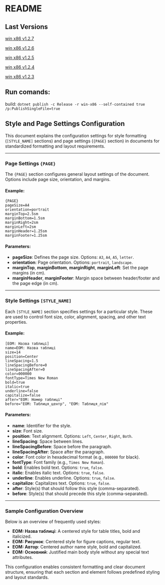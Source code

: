 # README

## Last Versions

[win x86 v1.2.7](https://drive.google.com/drive/folders/1_CzBZpYRbT9xrK0BeX7R2gz-WcZuWGNm)

[win x86 v1.2.6](https://drive.google.com/drive/folders/1q1XsX6GDU9ZGJbYoo29hsUUcctb5l2dt)

[win x86 v1.2.5](https://drive.google.com/drive/folders/1sEfML7VFftfxHX5k8JWRD7VN8RXnc0dW)

[win x86 v1.2.4](https://drive.google.com/drive/folders/16R07amNl3zTPtK9Q3KcJj00oelNWgGoa)

[win x86 v1.2.3](https://drive.google.com/drive/folders/1L_iZZFv43d3aKCLD5kqQa7rrfKlSuxSl)

## Run comands:

build: `dotnet publish -c Release -r win-x86 --self-contained true /p:PublishSingleFile=true`

## Style and Page Settings Configuration

This document explains the configuration settings for style formatting (`[STYLE_NAME]` sections) and page settings (`{PAGE}` section) in documents for standardized formatting and layout requirements.

---

### Page Settings `{PAGE}`

The `{PAGE}` section configures general layout settings of the document. Options include page size, orientation, and margins.

#### Example:

```plaintext
{PAGE}
pageSize=A4
orientation=portrait
marginTop=2.5sm
marginBottom=1.5sm
marginRight=2sm
marginLeft=2sm
marginHeader=1.25sm
marginFooter=1.25sm
```

#### Parameters:

- **pageSize**: Defines the page size. Options: `A3`, `A4`, `A5`, `letter`.
- **orientation**: Page orientation. Options: `portrait`, `landscape`.
- **marginTop**, **marginBottom**, **marginRight**, **marginLeft**: Set the page margins (in cm).
- **marginHeader**, **marginFooter**: Margin space between header/footer and the page edge (in cm).

---

### Style Settings `[STYLE_NAME]`

Each `[STYLE_NAME]` section specifies settings for a particular style. These are used to control font size, color, alignment, spacing, and other text properties.

#### Example:

```plaintext
[ЕОМ: Назва таблиці]
name=ЕОМ: Назва таблиці
size=14
position=Center
lineSpacing=1.5
lineSpacingBefore=0
lineSpacingAfter=0
color=000000
fontType=Times New Roman
bold=true
italic=true
underline=false
capitalize=false
after="ЕОМ: Номер таблиці"
before="ЕОМ: Таблиця_центр", "ЕОМ: Таблиця_лів"
```

#### Parameters:

- **name**: Identifier for the style.
- **size**: Font size.
- **position**: Text alignment. Options: `Left`, `Center`, `Right`, `Both`.
- **lineSpacing**: Space between lines.
- **lineSpacingBefore**: Space before the paragraph.
- **lineSpacingAfter**: Space after the paragraph.
- **color**: Font color in hexadecimal format (e.g., `000000` for black).
- **fontType**: Font family (e.g., `Times New Roman`).
- **bold**: Enables bold text. Options: `true`, `false`.
- **italic**: Enables italic text. Options: `true`, `false`.
- **underline**: Enables underline. Options: `true`, `false`.
- **capitalize**: Capitalizes text. Options: `true`, `false`.
- **after**: Style(s) that should follow this style (comma-separated).
- **before**: Style(s) that should precede this style (comma-separated).

---

### Sample Configuration Overview

Below is an overview of frequently used styles:

- **ЕОМ: Назва таблиці**: A centered style for table titles, bold and italicized.
- **ЕОМ: Рисунок**: Centered style for figure captions, regular text.
- **ЕОМ: Автор**: Centered author name style, bold and capitalized.
- **ЕОМ: Основний**: Justified main body style without any special text attributes.

This configuration enables consistent formatting and clear document structure, ensuring that each section and element follows predefined styling and layout standards.
